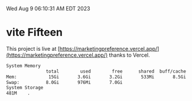Wed Aug  9 06:10:31 AM EDT 2023

# vite Fifteen


This project is live at [https://marketingpreference.vercel.app/](https://marketingpreference.vercel.app/) thanks to Vercel.

```bash
System Memory
               total        used        free      shared  buff/cache   available
Mem:            15Gi       3.6Gi       3.2Gi       533Mi       8.5Gi        10Gi
Swap:          8.0Gi       976Mi       7.0Gi
System Storage
481M	.
```
